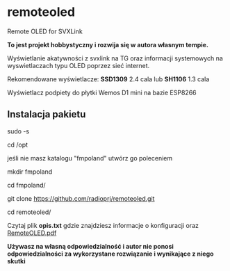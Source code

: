 # remoteoled
Remote OLED for SVXLink

**To jest projekt hobbystyczny i rozwija się w autora własnym tempie.**

Wyświetlanie  akatywności z svxlink na TG oraz informacji systemowych
na wyswietlaczach typu OLED poprzez sieć internet.

Rekomendowane wyświetlacze: **SSD1309** 2.4 cala lub **SH1106** 1.3 cala

Wyświetlacz podpiety do płytki Wemos D1 mini na bazie ESP8266

**Instalacja pakietu**
---------------------

sudo -s

cd /opt

jeśli nie masz katalogu "fmpoland" utwórz go poleceniem

mkdir fmpoland

cd fmpoland/

git clone https://github.com/radioprj/remoteoled.git

cd remoteoled/

Czytaj plik **opis.txt** gdzie znajdziesz informacje o konfiguracji oraz
[RemoteOLED.pdf](https://github.com/radioprj/remoteoled/blob/main/RemoteOLED.pdf)


**Używasz na własną odpowiedzialność i autor nie ponosi odpowiedzialności za wykorzystane rozwiązanie i wynikające z niego skutki**





